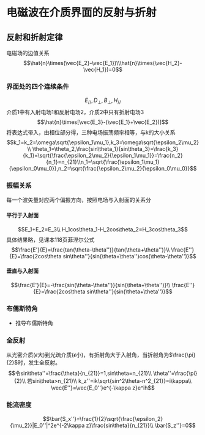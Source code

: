 # 电磁波在介质界面的反射与折射
## 反射和折射定律
电磁场的边值关系
$$\hat{n}\times(\vec{E_2}-\vec{E_1})\\\hat{n}\times(\vec{H_2}-\vec{H_1})=0$$
### 界面处的四个连续条件
$$E_{//},D_\perp,B_\perp,H_{//}$$
介质1中有入射电场1和反射电场2，介质2中只有折射电场3
$$\hat{n}\times[\vec{E_3}-(\vec{E_1}+\vec{E_2})]$$
将表达式带入，由相位部分得，三种电场振荡频率相等，与k的大小关系
$$k_1=k_2=\omega\sqrt{\epsilon_1\mu_1},k_3=\omega\sqrt{\epsilon_2\mu_2}\\
\theta_1=\theta_2,\frac{sin\theta_1}{sin\theta_3}=\frac{k_3}{k_1}=\sqrt{\frac{\epsilon_2\mu_2}{\epsilon_1\mu_1}}=\frac{n_2}{n_1}=n_{21}\\n_1=\sqrt{\frac{\epsilon_1\mu_1}{\epsilon_0\mu_0}},n_2=\sqrt{\frac{\epsilon_2\mu_2}{\epsilon_0\mu_0}}$$

### 振幅关系
每一个波矢量对应两个偏振方向，按照电场与入射面的关系分
#### 平行于入射面
$$E_1+E_2=E_3\\
H_1cos\theta_1-H_2cos\theta_2=H_3cos\theta_3$$
具体结果略，见课本118页菲涅尔公式
$$\frac{E'}{E}=\frac{tan(\theta-\theta'')}{tan(\theta+\theta'')}\\
\frac{E''}{E}=\frac{2cos\theta sin\theta''}{sin(\theta+\theta'')cos(\theta-\theta'')}$$
#### 垂直与入射面
$$\frac{E'}{E}=-\frac{sin(\theta-\theta'')}{sin(\theta+\theta'')}\\
\frac{E''}{E}=\frac{2cos\theta sin\theta''}{sin(\theta+\theta'')}$$
### 布儒斯特角
* 推导布儒斯特角
### 全反射
从光密介质($\epsilon$大)到光疏介质($\epsilon$小)，有折射角大于入射角，当折射角为$\frac{\pi}{2}$时，发生全反射。
$$令sin\theta''=\frac{\theta}{n_{21}}=1,sin\theta=n_{21}\\
\theta''=\frac{\pi}{2}\\
若sin\theta>n_{21}\\
k_z''=ik\sqrt{sin^2\theta-n^2_{21}}=i\kappa\\
\vec{E''}=\vec{E_0''}e^{-\kappa z}e^ih$$
### 能流密度
$$\bar{S_x''}=\frac{1}{2}\sqrt{\frac{\epsilon_2}{\mu_2}}|E_0''|^2e^{-2\kappa z}\frac{sin\theta}{n_{21}}\\
\bar{S_z''}=0$$
